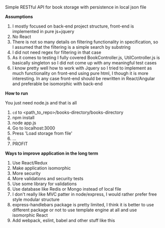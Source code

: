 Simple RESTful API for book storage with persistence in local json file

**Assumptions**

1) I mostly focused on back-end project structure, front-end is implemented in pure js+jquery
2) No React
3) There is not so many details on filtering functionality in specification, so I assumed that
the filtering is a simple search by substring
4) I did not need regex for filtering in that case
5) As it comes to testing I fully covered BookController.js, UtilController.js is basically
singleton so I did not come up with any meaningful test cases
6) I know pretty well how to work with Jquery so I tried to implement as much functionality
on front-end using pure html, I though it is more interesting. In any case front-end should
be rewritten in React/Angular and preferable be isomorphic with back-end

**How to run**

You just need node.js and that is all

1) `cd` to <path_to_repo>/books-directory/books-directory
2) npm install
3) node app.js
4) Go to localhost:3000
5) Press 'Load storage from file'
6) ...
7) PROFIT

**Ways to improve application in the long term**

1) Use React/Redux
2) Make application isomorphic
3) More security
4) More validations and security tests
5) Use some library for validations
6) Use database like Redis or Mongo instead of local file
7) I don't really like MVC patter in node/express, I would rather prefer free 
style modular structure
8) express-handlebars package is pretty limited, I think it is better to use different
package or not to use template engine at all and use isomorphic React
9) Add webpack, eslint, babel and other stuff like this